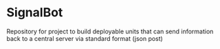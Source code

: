# SignalBot
Repository for project to build deployable units that can send information back to a central server via standard format (json post)
